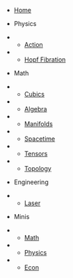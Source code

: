 - [Home](/)

- Physics
- - [Action](/phy/action.md)
- - [Hopf Fibration](/phy/hopf-fibration.md)

- Math
- - [Cubics](/math/cubic.md)
- - [Algebra](/math/algebras.md)
- - [Manifolds](/math/manifolds.md)
- - [Spacetime](/math/spacetime.md)
- - [Tensors](/math/tensors.md)
- - [Topology](/math/topology.md)

<!-- - Stats -->
<!-- - - [Bayes](/stats/bayes.md) -->

- Engineering
- - [Laser](/engg/laser.md)

- Minis
- - [Math](/mini/math.md)
- - [Physics](/mini/phy.md)
- - [Econ](/mini/econ.md)